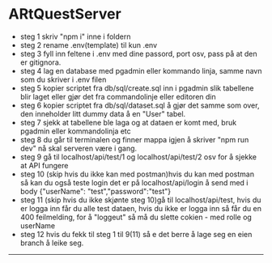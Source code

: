 # ARtQuestServer

- steg 1 skriv "npm i" inne i foldern
- steg 2 rename .env(template) til kun .env
- steg 3 fyll inn feltene i .env med dine passord, port osv, pass på at den er gitignora.
- steg 4 lag en database med pgadmin eller kommando linja, samme navn som du skriver i .env filen
- steg 5 kopier scriptet fra db/sql/create.sql inn i pgadmin slik tabellene blir laget eller gjør det fra commandolinje eller editoren din
- steg 6 kopier scriptet fra db/sql/dataset.sql å gjør det samme som over, den inneholder litt dummy data å en "User" tabel.
- steg 7 sjekk at tabellene ble laga og at dataen er komt med, bruk pgadmin eller kommandolinja etc
- steg 8 du går til terminalen og finner mappa igjen å skriver "npm run dev" nå skal serveren være i gang.
- steg 9 gå til localhost/api/test/1 og  localhost/api/test/2 osv for å sjekke at API fungere
- steg 10 (skip hvis du ikke kan med postman)hvis du kan med postman så kan du også teste login det er på localhost/api/login å send med i body {"userName": "test","password":"test"}
- steg 11 (skip hvis du ikke skjønte steg 10)gå til  localhost/api/test, hvis du er logga inn får du alle test dataen, hvis du ikke er logga inn så får du en 400 feilmelding, for å "loggeut" så må du slette cokien - med rolle og userName
- steg 12 hvis du fekk til steg 1 til 9(11) så e det berre å lage seg en eien branch å leike seg.
---